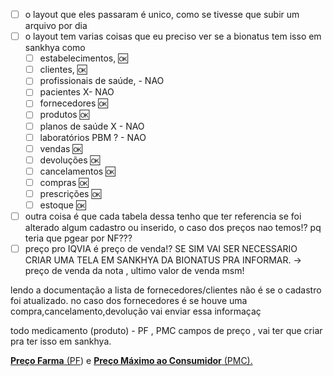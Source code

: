 - [ ] o layout que eles passaram é unico, como se tivesse que subir um arquivo por dia
- [ ] o layout tem varias coisas que eu preciso ver se a bionatus tem isso em sankhya como
	- [ ] estabelecimentos,  🆗
	- [ ] clientes, 🆗
	- [ ] profissionais de saúde, - NAO
	- [ ] pacientes X- NAO
	- [ ] fornecedores 🆗 
	- [ ] produtos 🆗 
	- [ ] planos de saúde X - NAO
	- [ ] laboratórios PBM ? - NAO
	- [ ] vendas 🆗
	- [ ] devoluções 🆗 
	- [ ] cancelamentos 🆗 
	- [ ] compras 🆗
	- [ ] prescrições 🆗 
	- [ ] estoque 🆗
- [ ] outra coisa é que cada tabela dessa tenho que ter referencia se foi alterado algum cadastro ou inserido, o caso dos preços nao temos!? pq teria que pgear por NF???
- [ ] preço pro IQVIA é preço de venda!? SE SIM VAI SER NECESSARIO CRIAR UMA TELA EM SANKHYA DA BIONATUS PRA INFORMAR. -> preço de venda  da nota , ultimo valor de venda msm!

lendo a documentação a lista de fornecedores/clientes não é se o cadastro foi atualizado.
no caso dos fornecedores é se houve uma compra,cancelamento,devolução vai enviar essa informaçaç


todo medicamento (produto) - PF , PMC campos de preço , vai ter que criar pra ter isso em sankhya.

[**Preço Farma** (PF](https://simtax.com.br/o-que-e-pf-2/)) e [**Preço Máximo ao Consumidor** (PMC).](https://simtax.com.br/o-que-e-pmc/)